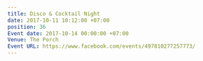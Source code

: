 ```yaml
---
title: Disco & Cocktail Night
date: 2017-10-11 10:12:00 +07:00
position: 36
Event date: 2017-10-14 00:00:00 +07:00
Venue: The Porch
Event URL: https://www.facebook.com/events/497810277257773/
---
```


